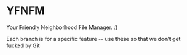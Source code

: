 # YFNFM
Your Friendly Neighborhood File Manager. :)

Each branch is for a specific feature -- use these so that we don't get fucked by Git

